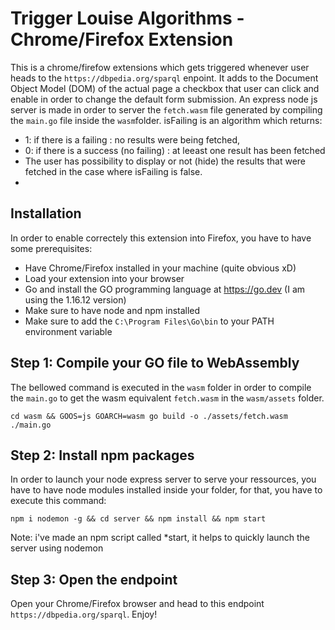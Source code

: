 # Trigger Louise Algorithms - Chrome/Firefox Extension
This is a chrome/firefow extensions which gets triggered whenever user heads to the `https://dbpedia.org/sparql` enpoint. It adds to the Document Object Model (DOM) of the actual page a checkbox that user can click and enable in order to change the default form submission. An express node js server is made in order to server the `fetch.wasm` file generated by compiling the `main.go` file inside the `wasm`folder.
isFailing is an algorithm which returns:
- 1: if there is a failing : no results were being fetched,
- 0: if there is a success (no failing) : at leeast one result has been fetched
- The user has possibility to display or not (hide) the results that were fetched in the case where isFailing is false.
- 
## Installation
In order to enable correctely this extension into Firefox, you have to have some prerequisites:
* Have Chrome/Firefox installed in your machine (quite obvious xD)
* Load your extension into your browser
* Go and install the GO programming language at https://go.dev (I am using the 1.16.12 version)
* Make sure to have node and npm installed
* Make sure to add the `C:\Program Files\Go\bin` to your PATH environment variable

## Step 1: Compile your GO file to WebAssembly
The bellowed command is executed in the `wasm` folder in order to compile the `main.go` to get the wasm equivalent `fetch.wasm` in the `wasm/assets` folder.

```shell
cd wasm && GOOS=js GOARCH=wasm go build -o ./assets/fetch.wasm ./main.go
```

## Step 2: Install npm packages
In order to launch your node express server to serve your ressources, you have to have node modules installed inside your folder, for that, you have to execute this command:
```shell
npm i nodemon -g && cd server && npm install && npm start
```
Note: i've made an npm script called *start, it helps to quickly launch the server using nodemon

## Step 3: Open the endpoint
Open your Chrome/Firefox browser and head to this endpoint `https://dbpedia.org/sparql`. Enjoy!
